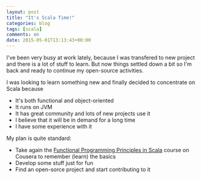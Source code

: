 ```yaml
---
layout: post
title: "It's Scala Time!"
categories: blog
tags: [scala]
comments: on
date: 2015-05-01T13:13:43+00:00
---
```


<!-- TEASER START -->

I've been very busy at work lately, because I was transfered to new project and there is a lot of stuff to learn. But now things settled down a bit so I'm back and ready to continue my open-source activities.

<!-- TEASER STOP -->

I was looking to learn something new and finally decided to concentrate on Scala because

 - It's both functional and object-oriented
 - It runs on JVM
 - It has great community and lots of new projects use it
 - I believe that it will be in demand for a long time
 - I have some experience with it
 
My plan is quite standard:

 - Take again the [Functional Programming Principles in Scala](https://www.coursera.org/course/progfun) course on Cousera to remember (learn) the basics
 - Develop some stuff just for fun
 - Find an open-sorce project and start contributing to it
